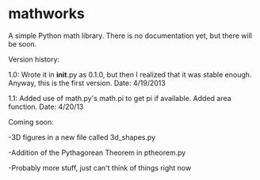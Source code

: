 mathworks
=========

A simple Python math library. There is no documentation yet, but there will be soon.

Version history:

1.0: Wrote it in __init__.py as 0.1.0, but then I realized that it was stable enough. Anyway, this is the first version. Date: 4/19/2013

1.1: Added use of math.py's math.pi to get pi if available. Added area function. Date: 4/20/13

Coming soon:

-3D figures in a new file called 3d_shapes.py

-Addition of the Pythagorean Theorem in ptheorem.py

-Probably more stuff, just can't think  of things right now